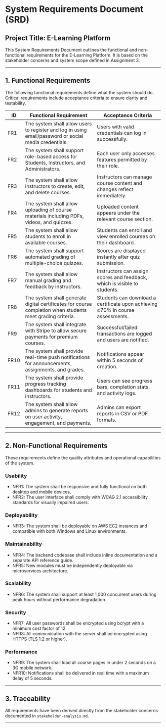
# System Requirements Document (SRD)

## Project Title: E-Learning Platform

This System Requirements Document outlines the functional and non-functional requirements for the E-Learning Platform. It is based on the stakeholder concerns and system scope defined in Assignment 3.

---

## 1. Functional Requirements

The following functional requirements define what the system should do. Critical requirements include acceptance criteria to ensure clarity and testability.

| **ID** | **Functional Requirement**                                                                                  | **Acceptance Criteria**                                                                 |
|--------|-------------------------------------------------------------------------------------------------------------|------------------------------------------------------------------------------------------|
| FR1    | The system shall allow users to register and log in using email/password or social media credentials.       | Users with valid credentials can log in successfully.                                    |
| FR2    | The system shall support role-based access for Students, Instructors, and Administrators.                   | Each user only accesses features permitted by their role.                                |
| FR3    | The system shall allow instructors to create, edit, and delete courses.                                     | Instructors can manage course content and changes reflect immediately.                   |
| FR4    | The system shall allow uploading of course materials including PDFs, videos, and quizzes.                   | Uploaded content appears under the relevant course section.                              |
| FR5    | The system shall allow students to enroll in available courses.                                              | Students can enroll and view enrolled courses on their dashboard.                        |
| FR6    | The system shall support automated grading of multiple-choice quizzes.                                       | Scores are displayed instantly after quiz submission.                                    |
| FR7    | The system shall allow manual grading and feedback by instructors.                                           | Instructors can assign scores and feedback, which is visible to students.                |
| FR8    | The system shall generate digital certificates for course completion when students meet grading criteria.    | Students can download a certificate upon achieving ≥70% in course assessments.           |
| FR9    | The system shall integrate with Stripe to allow secure payments for premium courses.                         | Successful/failed transactions are logged and users are notified.                        |
| FR10   | The system shall provide real-time push notifications for announcements, assignments, and grades.           | Notifications appear within 5 seconds of creation.                                       |
| FR11   | The system shall provide progress tracking dashboards for students and instructors.                          | Users can see progress bars, completion stats, and activity logs.                        |
| FR12   | The system shall allow admins to generate reports on user activity, engagement, and payments.                | Admins can export reports in CSV or PDF formats.                                         |

---

## 2. Non-Functional Requirements

These requirements define the quality attributes and operational capabilities of the system.

### Usability
- NFR1: The system shall be responsive and fully functional on both desktop and mobile devices.
- NFR2: The user interface shall comply with WCAG 2.1 accessibility standards for visually impaired users.

### Deployability
- NFR3: The system shall be deployable on AWS EC2 instances and compatible with both Windows and Linux environments.

### Maintainability
- NFR4: The backend codebase shall include inline documentation and a separate API reference guide.
- NFR5: New modules must be independently deployable via microservices architecture.

### Scalability
- NFR6: The system shall support at least 1,000 concurrent users during peak hours without performance degradation.

### Security
- NFR7: All user passwords shall be encrypted using bcrypt with a minimum cost factor of 12.
- NFR8: All communication with the server shall be encrypted using HTTPS (TLS 1.2 or higher).

### Performance
- NFR9: The system shall load all course pages in under 2 seconds on a 3G mobile network.
- NFR10: Notifications shall be delivered in real time with a maximum delay of 5 seconds.

---

## 3. Traceability

All requirements have been derived directly from the stakeholder concerns documented in `stakeholder-analysis.md`.

---

